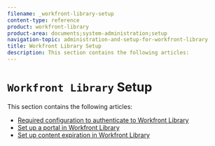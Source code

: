 ```yaml
---
filename: _workfront-library-setup
content-type: reference
product: workfront-library
product-area: documents;system-administration;setup
navigation-topic: administration-and-setup-for-workfront-library
title: Workfront Library Setup
description: This section contains the following articles:
---
```


# `Workfront Library` Setup

This section contains the following articles:

* [Required configuration to authenticate to Workfront Library](../../../workfront-library/administration-and-setup/workfront-library-setup/required-configuration-to-authenticate-to-library.md) 
* [Set up a portal in Workfront Library](../../../workfront-library/administration-and-setup/workfront-library-setup/set-up-a-portal-in-library.md) 
* [Set up content expiration in Workfront Library](../../../workfront-library/administration-and-setup/workfront-library-setup/set-up-content-expiration-in-library.md)

